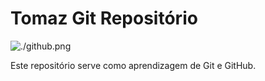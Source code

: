 # Tomaz Git Repositório

![./github.png](GitHub)

Este repositório serve como aprendizagem de Git e GitHub.
